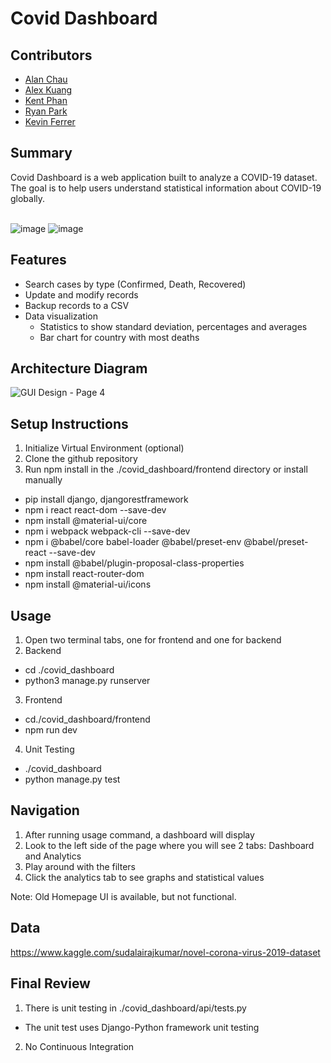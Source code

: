 # Covid Dashboard

## Contributors

* [Alan Chau](https://github.com/achau6) 
* [Alex Kuang](https://github.com/Alexk21323) 
* [Kent Phan](https://github.com/Moltenfuzzy)
* [Ryan Park](https://github.com/Park-Ryan) 
* [Kevin Ferrer](https://github.com/kferr0012)

## Summary

Covid Dashboard is a web application built to analyze a COVID-19 dataset. The goal is to help users understand statistical information about COVID-19 globally. 
<br /> <br />

![image](https://user-images.githubusercontent.com/46156230/144631184-d1cf3bf5-3532-45a3-955b-d0ebc0b61557.png)
![image](https://user-images.githubusercontent.com/46156230/144631247-b714d17f-8008-42c3-875f-4449bf6c827b.png)

## Features

- Search cases by type (Confirmed, Death, Recovered)
- Update and modify records
- Backup records to a CSV
- Data visualization
  - Statistics to show standard deviation, percentages and averages
  - Bar chart for country with most deaths

## Architecture Diagram

![GUI Design - Page 4](https://user-images.githubusercontent.com/46156230/144409514-ba1ae6f8-2add-4327-863b-a9aacf6a3744.png)

## Setup Instructions

1. Initialize Virtual Environment (optional)
2. Clone the github repository
3. Run npm install in the ./covid_dashboard/frontend directory or install manually
* pip install django, djangorestframework
* npm i react react-dom --save-dev
* npm install @material-ui/core
* npm i webpack webpack-cli --save-dev
* npm i @babel/core babel-loader @babel/preset-env @babel/preset-react --save-dev
* npm install @babel/plugin-proposal-class-properties
* npm install react-router-dom
* npm install @material-ui/icons

## Usage

1. Open two terminal tabs, one for frontend and one for backend
2. Backend
  * cd ./covid_dashboard
  * python3 manage.py runserver
3. Frontend
  * cd./covid_dashboard/frontend
  * npm run dev 
4. Unit Testing
  * ./covid_dashboard
  * python manage.py test

## Navigation
1. After running usage command, a dashboard will display
2. Look to the left side of the page where you will see 2 tabs: Dashboard and Analytics
3. Play around with the filters
4. Click the analytics tab to see graphs and statistical values

Note: Old Homepage UI is available, but not functional. 

## Data

https://www.kaggle.com/sudalairajkumar/novel-corona-virus-2019-dataset

## Final Review
1. There is unit testing in ./covid_dashboard/api/tests.py
  * The unit test uses Django-Python framework unit testing
2. No Continuous Integration
